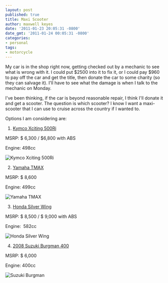 ```yaml
---
layout: post
published: true
title: Maxi Scooter
author: maxwell keyes
date: '2011-01-23 20:05:31 -0800'
date_gmt: '2011-01-24 00:05:31 -0800'
categories:
- personal
tags:
- motorcycle
---
```


My car is in the shop right now, getting checked out by a mechanic to see what
is wrong with it. I could put $2500 into it to fix it, or I could pay $960 to
pay off the car and get the title, then donate the car to some charity (so they
can salvage it). I'll have to see what the damage is when I talk to the mechanic
on Monday.

I've been thinking, if the car is beyond reasonable repair, I think I'll donate
it and get a scooter. The question is which scooter? I know I want a
maxi-scooter that I can use to cruise across the country if I wanted to.

Options I am considering are:

1) [Kymco Xciting 500Ri](http://www.kymcousa.com/showroom/scooters/xciting500ri/index.html)

MSRP: $ 6,300 / $6,800 with ABS

Engine: 498cc

![Kymco Xciting 500Ri]({{site.assets.url_prefix}}/images/posts/kymco-Xciting-500RI.jpg "Kymco Xciting 500Ri")

2) [Yamaha TMAX](http://www.yamaha-motor.com/sport/products/modelhome/607/0/home.aspx)

MSRP: $ 8,600

Engine: 499cc

![Yamaha TMAX]({{site.assets.url_prefix}}/images/posts/yamaha-tmax1.jpg "Yamaha TMAX")

3) [Honda Silver Wing](http://powersports.honda.com/2010/silver-wing.aspx)

MSRP: $ 8,500 / $ 9,000 with ABS

Engine: &nbsp;582cc

![Honda Silver Wing]({{site.assets.url_prefix}}/images/posts/2010-honda-silverwing-gt-600a.jpg "2010 Honda Silver Wing GT 600")

4) [2008 Suzuki Burgman 400](http://www.suzukicycles.com/Product%20Lines/Cycles/Products/Burgman%20400/2008/AN400.aspx)

MSRP: $ 6,000<br />

Engine: 400cc

![Suzuki Burgman]({{site.assets.url_prefix}}/images/posts/2007-suzuki-burgman.jpg "Suzuki Burgman 400")
